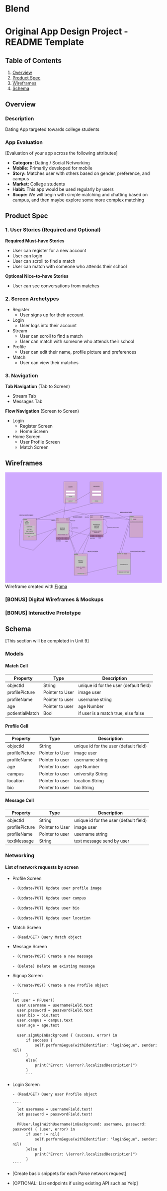 # Blend
Original App Design Project - README Template
===

## Table of Contents
1. [Overview](#Overview)
1. [Product Spec](#Product-Spec)
1. [Wireframes](#Wireframes)
2. [Schema](#Schema)

## Overview
### Description
Dating App targeted towards college students

### App Evaluation
[Evaluation of your app across the following attributes]
- **Category:** Dating / Social Networking
- **Mobile:** Primarily developed for mobile
- **Story:** Matches user with others based on gender, preference, and campus
- **Market:** College students
- **Habit:** This app would be used regularly by users
- **Scope:** We will begin with simple matching and chatting based on campus, and then maybe explore some more complex matching

## Product Spec

### 1. User Stories (Required and Optional)

**Required Must-have Stories**

* User can register for a new account
* User can login
* User can scroll to find a match
* User can match with someone who attends their school


**Optional Nice-to-have Stories**

* User can see conversations from matches

### 2. Screen Archetypes

* Register
   * User signs up for their account
* Login
   * User logs into their account
* Stream
   * User can scroll to find a match
   * User can match with someone who attends their school
* Profile
   * User can edit their name, profile picture and preferences
* Match
   * User can view their matches

### 3. Navigation

**Tab Navigation** (Tab to Screen)

* Stream Tab
* Messages Tab

**Flow Navigation** (Screen to Screen)

* Login
   * Register Screen
   * Home Screen
* Home Screen
   * User Profile Screen
   * Match Screen

## Wireframes
![Screenshot](Wireframe.png)
Wireframe created with [Figma](https://www.figma.com/)

### [BONUS] Digital Wireframes & Mockups

### [BONUS] Interactive Prototype

## Schema 
[This section will be completed in Unit 9]

### Models

#### Match Cell

   | Property      | Type     | Description |
   | ------------- | -------- | ------------|
   | objectId      | String   | unique id for the user (default field) |
   | profilePicture| Pointer to User| image user |
   | profileName   | Pointer to user| username string|
   | age           | Pointer to user| age Number |
   | potientialMatch|Bool     | if user is a match true, else false|

#### Profile Cell

   | Property      | Type     | Description |
   | ------------- | -------- | ------------|
   | objectId      | String   | unique id for the user (default field) |
   | profilePicture| Pointer to User| image user |
   | profileName   | Pointer to user| username string|
   | age           | Pointer to user| age Number |
   | campus        | Pointer to user| university String|
   | location      | Pointer to user| location String|
   | bio           | Pointer to user| bio String|

#### Message Cell
   | Property      | Type     | Description |
   | ------------- | -------- | ------------|
   | objectId      | String   | unique id for the user (default field) |
   | profilePicture| Pointer to User| image user |
   | profileName   | Pointer to user| username string|
   | textMessage   | String         | text message send by user|



### Networking

#### List of network requests by screen

- Profile Screen

      - (Update/PUT) Update user profile image

      - (Update/PUT) Update user campus

      - (Update/PUT) Update user bio

      - (Update/PUT) Update user location

- Match Screen

      - (Read/GET) Query Match object

- Message Screen

      - (Create/POST) Create a new message

      - (Delete) Delete an existing message

- Signup Screen
      
      - (Create/POST) Create a new Profile object

      ``` 
      let user = PFUser()
        user.username = usernameField.text
        user.password = passwordField.text
        user.bio = bio.text
        user.campus = campus.text
        user.age = age.text
        
        user.signUpInBackground { (success, error) in
            if success {
                self.performSegue(withIdentifier: "loginSegue", sender: nil)
            }
            else{
                print("Error: \(error?.localizedDescription)")
            }
            ```

- Login Screen
   
      - (Read/GET) Query user Profile object
      
      ````
        let username = usernameField.text!
        let password = passwordField.text!
        
        PFUser.logInWithUsername(inBackground: username, password: password) { (user, error) in    
            if user != nil{
                self.performSegue(withIdentifier: "loginSegue", sender: nil)
            }else {
                print("Error: \(error?.localizedDescription)")
            }
      ````




- [Create basic snippets for each Parse network request]
- [OPTIONAL: List endpoints if using existing API such as Yelp]
